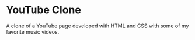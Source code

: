 # YouTube Clone
A clone of a YouTube page developed with HTML and CSS with some of my favorite music videos.
